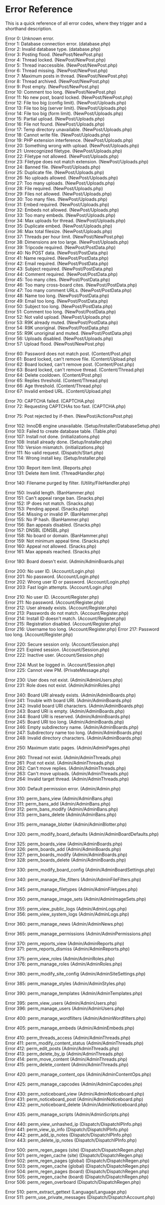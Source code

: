 # Error Reference
This is a quick reference of all error codes, where they trigger and a shorthand description.

Error 0: Unknown error.  
Error 1: Database connection error. (database.php)  
Error 2: Invalid database type. (database.php)  
Error 3: Posting flood. (NewPost/NewPost.php)  
Error 4: Thread locked. (NewPost/NewPost.php)  
Error 5: Thread inaccessible. (NewPost/NewPost.php)  
Error 6: Thread missing. (NewPost/NewPost.php)  
Error 7: Maximum posts in thread. (NewPost/NewPost.php)  
Error 8: Thread archived. (NewPost/NewPost.php)  
Error 9: Post empty. (NewPost/NewPost.php)  
Error 10: Comment too long. (NewPost/NewPost.php)  
Error 11: No new post, board locked. (NewPost/NewPost.php)  
Error 12: File too big (config limit). (NewPost/Uploads.php)  
Error 13: File too big (server limit). (NewPost/Uploads.php)  
Error 14: File too big (form limit). (NewPost/Uploads.php)  
Error 15: Partial upload. (NewPost/Uploads.php)  
Error 16: File not found. (NewPost/Uploads.php)  
Error 17: Temp directory unavailable. (NewPost/Uploads.php)  
Error 18: Cannot write file. (NewPost/Uploads.php)  
Error 19: PHP extension interference. (NewPost/Uploads.php)  
Error 20: Something wrong with upload. (NewPost/Uploads.php)  
Error 21: Unrecognized filetype. (NewPost/Uploads.php)  
Error 22: Filetype not allowed. (NewPost/Uploads.php)  
Error 23: Filetype does not match extension. (NewPost/Uploads.php)  
Error 24: Banned file. (NewPost/Uploads.php)  
Error 25: Duplicate file. (NewPost/Uploads.php)  
Error 26: No uploads allowed. (NewPost/Uploads.php)  
Error 27: Too many uploads. (NewPost/Uploads.php)  
Error 28: File required. (NewPost/Uploads.php)  
Error 29: Files not allowed. (NewPost/Uploads.php)  
Error 30: Too many files. (NewPost/Uploads.php)  
Error 31: Embed required. (NewPost/Uploads.php)  
Error 32: Embeds not allowed. (NewPost/Uploads.php)  
Error 33: Too many embeds. (NewPost/Uploads.php)  
Error 34: Max uploads for thread. (NewPost/Uploads.php)  
Error 35: Duplicate embed. (NewPost/Uploads.php)  
Error 36: Max total filesize. (NewPost/Uploads.php)  
Error 37: Threads per hour limit. (NewPost/NewPost.php)  
Error 38: Dimensions are too large. (NewPost/Uploads.php)  
Error 39: Tripcode required. (NewPost/PostData.php)  
Error 40: No POST data. (NewPost/PostData.php)  
Error 41: Name required. (NewPost/PostData.php)  
Error 42: Email required. (NewPost/PostData.php)  
Error 43: Subject required. (NewPost/PostData.php)  
Error 44: Comment required. (NewPost/PostData.php)  
Error 45: Too many cites. (NewPost/PostData.php)  
Error 46: Too many cross-board cites. (NewPost/PostData.php)  
Error 47: Too many comment URLs. (NewPost/PostData.php)  
Error 48: Name too long. (NewPost/PostData.php)  
Error 49: Email too long. (NewPost/PostData.php)  
Error 50: Subject too long. (NewPost/PostData.php)  
Error 51: Comment too long. (NewPost/PostData.php)  
Error 52: Not valid upload. (NewPost/Uploads.php)  
Error 53: R9K already muted. (NewPost/PostData.php)  
Error 54: R9K unoriginal. (NewPost/PostData.php)  
Error 55: R9K unoriginal and muted. (NewPost/PostData.php)  
Error 56: Uploads disabled. (NewPost/Uploads.php)  
Error 57: Upload flood. (NewPost/NewPost.php)  

Error 60: Password does not match post. (Content/Post.php)  
Error 61: Board locked, can't remove file. (Content/Upload.php)  
Error 62: Board locked, can't remove post. (Content/Post.php)  
Error 63: Board locked, can't remove thread. (Content/Thread.php)  
Error 64: Delete cooldown. (Content/Post.php)  
Error 65: Replies threshold. (Content/Thread.php)  
Error 66: Age threshold. (Content/Thread.php)  
Error 67: Invalid embed URL. (Content/Upload.php)  

Error 70: CAPTCHA failed. (CAPTCHA.php)  
Error 72: Requesting CAPTCHAs too fast. (CAPTCHA.php)  

Error 75: Post rejected by if-then. (NewPost/ActionsPost.php)  

Error 102: InnoDB engine unavailable. (Setup/Installer/DatabaseSetup.php)  
Error 103: Failed to create database table. (Table.php)  
Error 107: Install not done. (initializations.php)  
Error 108: Install already done. (Setup/Installer.php)  
Error 110: Version mismatch. (initializations.php)    
Error 111: No valid request. (Dispatch/Start.php)     
Error 114: Wrong install key. (Setup/Installer.php)   

Error 130: Report item limit. (Reports.php)  
Error 131: Delete item limit. (ThreadHandler.php)  

Error 140: Filename purged by filter. (Utility/FileHandler.php)  

Error 150: Invalid length. (BanHammer.php)  
Error 151: Can't appeal range ban. (Snacks.php)  
Error 152: IP does not match. (Snacks.php)  
Error 153: Pending appeal. (Snacks.php)  
Error 154: Missing or invalid IP. (BanHammer.php)  
Error 155: No IP hash. (BanHammer.php)  
Error 156: Ban appeals disabled. (Snacks.php)  
Error 157: DNSBL (DNSBL.php)  
Error 158: No board or domain. (BanHammer.php)  
Error 159: Not minimum appeal time. (Snacks.php)  
Error 160: Appeal not allowed. (Snacks.php)  
Error 161: Max appeals reached. (Snacks.php)  

Error 180: Board doesn't exist. (Admin/AdminBoards.php) 

Error 200: No user ID. (Account/Login.php)  
Error 201: No password. (Account/Login.php)  
Error 202: Wrong user ID or password. (Account/Login.php)  
Error 203: Fast login attempts. (Account/Login.php)  

Error 210: No user ID. (Account/Register.php)  
Error 211: No password. (Account/Register.php)  
Error 212: User already exists. (Account/Register.php)  
Error 213: Passwords do not match. (Account/Register.php)  
Error 214: Install ID doesn't match. (Account/Register.php)  
Error 215: Registration disabled. (Account/Register.php)  
Error 216: Username too long. (Account/Register.php) 
Error 217: Password too long. (Account/Register.php) 

Error 220: Secure session only. (Account/Session.php)  
Error 221: Expired session. (Account/Session.php)  
Error 222: Inactive user. (Account/Session.php)  

Error 224: Must be logged in. (Account/Session.php)  
Error 225: Cannot view PM. (PrivateMessage.php)  

Error 230: User does not exist. (Admin/AdminUsers.php)  
Error 231: Role does not exist. (Admin/AdminRoles.php)  

Error 240: Board URI already exists. (Admin/AdminBoards.php)  
Error 241: Trouble with board URI. (Admin/AdminBoards.php)  
Error 242: Invalid board URI characters. (Admin/AdminBoards.php)  
Error 243: Board URI is empty. (Admin/AdminBoards.php)  
Error 244: Board URI is reserved. (Admin/AdminBoards.php)  
Error 245: Board URI too long. (Admin/AdminBoards.php)  
Error 246: Empty subdirectory name. (Admin/AdminBoards.php)  
Error 247: Subdirectory name too long. (Admin/AdminBoards.php)  
Error 248: Invalid directory characters. (Admin/AdminBoards.php)  

Error 250: Maximum static pages. (Admin/AdminPages.php)  

Error 260: Thread not exist. (Admin/AdminThreads.php)  
Error 261: Post not exist. (Admin/AdminThreads.php)  
Error 262: Can't move replies. (Admin/AdminThreads.php)  
Error 263: Can't move uploads. (Admin/AdminThreads.php)  
Error 264: Invalid target thread. (Admin/AdminThreads.php) 

Error 300: Default permission error. (Admin/Admin.php)  

Error 310: perm_bans_view (Admin/AdminBans.php)  
Error 311: perm_bans_add (Admin/AdminBans.php)   
Error 312: perm_bans_modify (Admin/AdminBans.php)   
Error 313: perm_bans_delete (Admin/AdminBans.php)   

Error 315: perm_manage_blotter (Admin/AdminBlotter.php)   

Error 320: perm_modify_board_defaults (Admin/AdminBoardDefaults.php)  

Error 325: perm_boards_view (Admin/AdminBoards.php)  
Error 326: perm_boards_add (Admin/AdminBoards.php)   
Error 327: perm_boards_modify (Admin/AdminBoards.php)   
Error 328: perm_boards_delete (Admin/AdminBoards.php)   

Error 330: perm_modify_board_config (Admin/AdminBoardSettings.php)   

Error 340: perm_manage_file_filters (Admin/AdminFileFilters.php)  

Error 345: perm_manage_filetypes (Admin/AdminFiletypes.php)  

Error 350: perm_manage_image_sets (Admin/AdminImageSets.php)  

Error 355: perm_view_public_logs (Admin/AdminLogs.php)  
Error 356: perm_view_system_logs (Admin/AdminLogs.php)  

Error 360: perm_manage_news (Admin/AdminNews.php)  

Error 365: perm_manage_permissions (Admin/AdminPermissions.php)  

Error 370: perm_reports_view (Admin/AdminReports.php)  
Error 371: perm_reports_dismiss (Admin/AdminReports.php)  

Error 375: perm_view_roles (Admin/AdminRoles.php)  
Error 376: perm_manage_roles (Admin/AdminRoles.php)  

Error 380: perm_modify_site_config (Admin/AdminSiteSettings.php)  

Error 385: perm_manage_styles (Admin/AdminStyles.php)  

Error 390: perm_manage_templates (Admin/AdminTemplates.php)  

Error 395: perm_view_users (Admin/AdminUsers.php)  
Error 396: perm_manage_users (Admin/AdminUsers.php)  

Error 400: perm_manage_wordfilters (Admin/AdminWordfilters.php)  

Error 405: perm_manage_embeds (Admin/AdminEmbeds.php)  

Error 410: perm_threads_access (Admin/AdminThreads.php)  
Error 411: perm_modify_content_status (Admin/AdminThreads.php)  
Error 412: perm_edit_posts (Admin/AdminThreads.php)  
Error 413: perm_delete_by_ip (Admin/AdminThreads.php)  
Error 414: perm_move_content (Admin/AdminThreads.php)  
Error 415: perm_delete_content (Admin/AdminThreads.php)  

Error 420: perm_manage_content_ops (Admin/AdminContentOps.php)  

Error 425: perm_manage_capcodes (Admin/AdminCapcodes.php)  

Error 430: perm_noticeboard_view (Admin/AdminNoticeboard.php)  
Error 431: perm_noticeboard_post (Admin/AdminNoticeboard.php)  
Error 432: perm_noticeboard_delete (Admin/AdminNoticeboard.php)  

Error 435: perm_manage_scripts (Admin/AdminScripts.php)  

Error 440: perm_view_unhashed_ip (Dispatch/DispatchIPInfo.php)  
Error 441: perm_view_ip_info (Dispatch/DispatchIPInfo.php)  
Error 442: perm_add_ip_notes (Dispatch/DispatchIPInfo.php)  
Error 443: perm_delete_ip_notes (Dispatch/DispatchIPInfo.php)  

Error 500: perm_regen_pages (site) (Dispatch/DispatchRegen.php)  
Error 501: perm_regen_cache (site) (Dispatch/DispatchRegen.php)  
Error 502: perm_regen_pages (global) (Dispatch/DispatchRegen.php)  
Error 503: perm_regen_cache (global) (Dispatch/DispatchRegen.php)  
Error 504: perm_regen_pages (board) (Dispatch/DispatchRegen.php)  
Error 505: perm_regen_cache (board) (Dispatch/DispatchRegen.php)  
Error 506: perm_regen_overboard (Dispatch/DispatchRegen.php)  

Error 510: perm_extract_gettext (Language/Language.php)  
Error 511: perm_use_private_messages (Dispatch/DispatchAccount.php) 